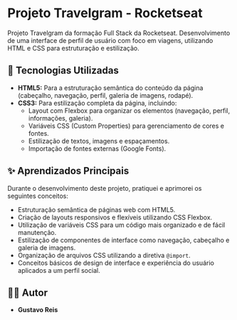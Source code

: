 # Projeto Travelgram - Rocketseat

Projeto Travelgram da formação Full Stack da Rocketseat. Desenvolvimento de uma interface de perfil de usuário com foco em viagens, utilizando HTML e CSS para estruturação e estilização.

## 🚀 Tecnologias Utilizadas

* **HTML5:** Para a estruturação semântica do conteúdo da página (cabeçalho, navegação, perfil, galeria de imagens, rodapé).
* **CSS3:** Para estilização completa da página, incluindo:
    * Layout com Flexbox para organizar os elementos (navegação, perfil, informações, galeria).
    * Variáveis CSS (Custom Properties) para gerenciamento de cores e fontes.
    * Estilização de textos, imagens e espaçamentos.
    * Importação de fontes externas (Google Fonts).

## ✨ Aprendizados Principais

Durante o desenvolvimento deste projeto, pratiquei e aprimorei os seguintes conceitos:

* Estruturação semântica de páginas web com HTML5.
* Criação de layouts responsivos e flexíveis utilizando CSS Flexbox.
* Utilização de variáveis CSS para um código mais organizado e de fácil manutenção.
* Estilização de componentes de interface como navegação, cabeçalho e galeria de imagens.
* Organização de arquivos CSS utilizando a diretiva `@import`.
* Conceitos básicos de design de interface e experiência do usuário aplicados a um perfil social.

## 👨‍💻 Autor

* **Gustavo Reis**
